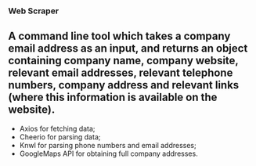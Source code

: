 ### Web Scraper

## A command line tool which takes a company email address as an input, and returns an object containing company name, company website, relevant email addresses, relevant telephone numbers, company address and relevant links (where this information is available on the website). 

- Axios for fetching data;
- Cheerio for parsing data;
- Knwl for parsing phone numbers and email addresses;
- GoogleMaps API for obtaining full company addresses.


